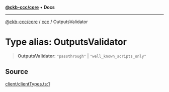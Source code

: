 [**@ckb-ccc/core**](README.md) • **Docs**

***

[@ckb-ccc/core](README.md) / [ccc](Namespace.ccc.md) / OutputsValidator

# Type alias: OutputsValidator

> **OutputsValidator**: `"passthrough"` \| `"well_known_scripts_only"`

## Source

[client/clientTypes.ts:1](https://github.com/SpectreMercury/ccc/blob/1b34760fdeb60ebebc0a7e641c12ef11dff1e7d0/packages/core/src/client/clientTypes.ts#L1)
